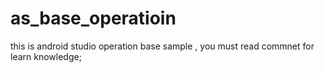 # as_base_operatioin
this is android studio operation base sample ,
you must read commnet for learn knowledge;
